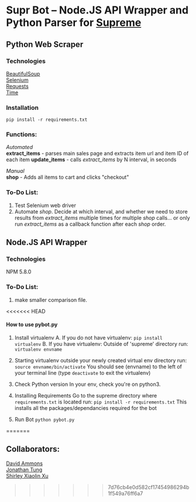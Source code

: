 # Supr Bot – Node.JS API Wrapper and Python Parser for [Supreme](https://www.supremenewyork.com)

## Python Web Scraper

### Technologies
[BeautifulSoup](https://www.crummy.com/software/BeautifulSoup/bs4/doc/)  
[Selenium](https://www.seleniumhq.org/)  
[Requests](http://docs.python-requests.org/en/master/)  
[Time](https://docs.python.org/2/library/time.html)

### Installation
`pip install -r requirements.txt`

### Functions:

*Automated*  
**extract_items** - parses main sales page and extracts item url and item ID of each item
**update_items** - calls *extract_items* by N interval, in seconds

*Manual*  
**shop** - Adds all items to cart and clicks "checkout"

### To-Do List:
1. Test Selenium web driver
2. Automate *shop*. Decide at which interval, and whether we need to store results from *extract_items* multiple times for multiple *shop* calls... or only run *extract_items* as a callback function after each *shop* order.

## Node.JS API Wrapper

### Technologies
NPM 5.8.0

### To-Do List:
1. make smaller comparison file. 

<<<<<<< HEAD
#### How to use pybot.py

1. Install virtualenv
		A. If you do not have virtualenv:
			`pip install virtualenv`
		B. If you have virtualenv:
			Outside of 'supreme' directory run: `virtualenv envname`

2. Starting virtualenv
		outside your newly created virtual env directory run: `source envname/bin/activate`
		You should see (envname) to the left of your terminal line
		(type `deactivate` to exit the virtualenv)

3. Check Python version
		In your env, check you're on python3.

4. Installing Requirements
		Go to the supreme directory where `requirements.txt` is located
		run: `pip install -r requirements.txt`
		This installs all the packages/dependancies required for the bot

5. Run Bot
		`python pybot.py`

=======
## Collaborators: 
[David Ammons](https://github.com/dammo001)  
[Jonathan Tung](https://github.com/jtung23)  
[Shirley Xiaolin Xu](https://github.com/xiaolin-ninja)  
>>>>>>> 7d76cb4e0d582cf17454986294b1f549a76ff6a7
